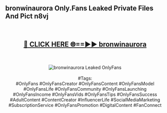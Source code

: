 <h2>bronwinaurora Only.Fans Leaked Private Files And Pict n8vj</h2>
<br>
<div align="center">
<h2><a href="https://mediafiles.top/bronwinaurora" rel="nofollow">🔴 CLICK HERE 🌐==►► bronwinaurora</a></h2>
<br>
<br>
<a href="https://mediafiles.top/bronwinaurora" rel="nofollow" data-target="animated-image.originalLink"><img src="https://i.ibb.co.com/WyWwxjT/player-gif2.gif" alt="bronwinaurora Leaked OnlyFans" style="max-width: 100%; display: inline-block;" data-target="animated-image.originalImage"></a>
<br><br>
#Tags:
<br>
#OnlyFans #OnlyFansCreator #OnlyFansContent #OnlyFansModel #OnlyFansLife #OnlyFansCommunity #OnlyFansLaunching #OnlyFansIncome #OnlyFansVids #OnlyFansTips #OnlyFansSuccess #AdultContent #ContentCreator #InfluencerLife #SocialMediaMarketing #SubscriptionService #OnlyFansPromotion #DigitalContent #FanConnect
</div>
<br>
